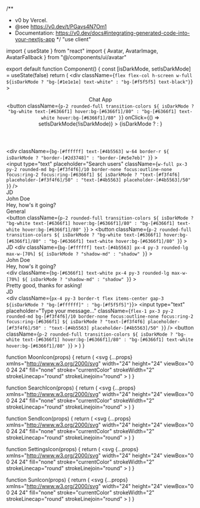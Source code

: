 /**
 * v0 by Vercel.
 * @see https://v0.dev/t/PGavs4N7Om1
 * Documentation: https://v0.dev/docs#integrating-generated-code-into-your-nextjs-app
 */
"use client"

import { useState } from "react"
import { Avatar, AvatarImage, AvatarFallback } from "@/components/ui/avatar"

export default function Component() {
  const [isDarkMode, setIsDarkMode] = useState(false)
  return (
    <div
      className={`flex flex-col h-screen w-full ${isDarkMode ? "bg-[#1e1e1e] text-white" : "bg-[#f5f5f5] text-black"}`}
    >
      <header className="flex items-center justify-between bg-[#6366f1] text-white px-4 py-3 shadow">
        <div className="text-xl font-bold">Chat App</div>
        <button
          className={`p-2 rounded-full transition-colors ${
            isDarkMode
              ? "bg-white text-[#6366f1] hover:bg-[#6366f1]/80"
              : "bg-[#6366f1] text-white hover:bg-[#6366f1]/80"
          }`}
          onClick={() => setIsDarkMode(!isDarkMode)}
        >
          {isDarkMode ? <SunIcon className="w-5 h-5" /> : <MoonIcon className="w-5 h-5" />}
        </button>
      </header>
      <div className="flex flex-1">
        <div
          className={`bg-[#ffffff] text-[#4b5563] w-64 border-r ${
            isDarkMode ? "border-[#2d3748]" : "border-[#e5e7eb]"
          }`}
        >
          <div className="px-4 py-3 border-b">
            <input
              type="text"
              placeholder="Search users"
              className={`w-full px-3 py-2 rounded-md bg-[#f3f4f6]/10 border-none focus:outline-none focus:ring-2 focus:ring-[#6366f1] ${
                isDarkMode ? "text-[#f3f4f6] placeholder-[#f3f4f6]/50" : "text-[#4b5563] placeholder-[#4b5563]/50"
              }`}
            />
          </div>
          <div className="overflow-y-auto h-[calc(100vh-64px)]">
            <div className="px-4 py-3 hover:bg-[#f3f4f6]/10 transition-colors cursor-pointer">
              <div className="flex items-center gap-3">
                <Avatar className="w-8 h-8 border-2 border-[#6366f1]">
                  <AvatarImage src="/placeholder-user.jpg" alt="User" />
                  <AvatarFallback>JD</AvatarFallback>
                </Avatar>
                <div>
                  <div className="font-medium">John Doe</div>
                  <div className="text-sm text-[#6b7280]">Hey, how's it going?</div>
                </div>
              </div>
            </div>
          </div>
        </div>
        <div className="flex-1 flex flex-col">
          <div className="px-4 py-3 border-b flex items-center justify-between">
            <div className="font-medium">General</div>
            <div className="flex items-center gap-3">
              <button
                className={`p-2 rounded-full transition-colors ${
                  isDarkMode
                    ? "bg-white text-[#6366f1] hover:bg-[#6366f1]/80"
                    : "bg-[#6366f1] text-white hover:bg-[#6366f1]/80"
                }`}
              >
                <SearchIcon className="w-5 h-5" />
              </button>
              <button
                className={`p-2 rounded-full transition-colors ${
                  isDarkMode
                    ? "bg-white text-[#6366f1] hover:bg-[#6366f1]/80"
                    : "bg-[#6366f1] text-white hover:bg-[#6366f1]/80"
                }`}
              >
                <SettingsIcon className="w-5 h-5" />
              </button>
            </div>
          </div>
          <div className="flex-1 overflow-y-auto p-4 space-y-4">
            <div className="flex items-start gap-3">
              <Avatar className="w-8 h-8 border-2 border-[#6366f1]">
                <AvatarImage src="/placeholder-user.jpg" alt="User" />
                <AvatarFallback>JD</AvatarFallback>
              </Avatar>
              <div
                className={`bg-[#ffffff] text-[#4b5563] px-4 py-3 rounded-lg max-w-[70%] ${
                  isDarkMode ? "shadow-md" : "shadow"
                }`}
              >
                <div className="font-medium">John Doe</div>
                <div>Hey, how's it going?</div>
              </div>
            </div>
            <div className="flex items-start gap-3 justify-end">
              <div
                className={`bg-[#6366f1] text-white px-4 py-3 rounded-lg max-w-[70%] ${
                  isDarkMode ? "shadow-md" : "shadow"
                }`}
              >
                <div>Pretty good, thanks for asking!</div>
              </div>
              <Avatar className="w-8 h-8 border-2 border-[#6366f1]">
                <AvatarImage src="/placeholder-user.jpg" alt="User" />
                <AvatarFallback>JD</AvatarFallback>
              </Avatar>
            </div>
          </div>
          <div className={`px-4 py-3 border-t flex items-center gap-3 ${isDarkMode ? "bg-[#ffffff]" : "bg-[#f5f5f5]"}`}>
            <input
              type="text"
              placeholder="Type your message..."
              className={`flex-1 px-3 py-2 rounded-md bg-[#f3f4f6]/10 border-none focus:outline-none focus:ring-2 focus:ring-[#6366f1] ${
                isDarkMode ? "text-[#f3f4f6] placeholder-[#f3f4f6]/50" : "text-[#4b5563] placeholder-[#4b5563]/50"
              }`}
            />
            <button
              className={`p-2 rounded-full transition-colors ${
                isDarkMode
                  ? "bg-white text-[#6366f1] hover:bg-[#6366f1]/80"
                  : "bg-[#6366f1] text-white hover:bg-[#6366f1]/80"
              }`}
            >
              <SendIcon className="w-5 h-5" />
            </button>
          </div>
        </div>
      </div>
    </div>
  )
}

function MoonIcon(props) {
  return (
    <svg
      {...props}
      xmlns="http://www.w3.org/2000/svg"
      width="24"
      height="24"
      viewBox="0 0 24 24"
      fill="none"
      stroke="currentColor"
      strokeWidth="2"
      strokeLinecap="round"
      strokeLinejoin="round"
    >
      <path d="M12 3a6 6 0 0 0 9 9 9 9 0 1 1-9-9Z" />
    </svg>
  )
}


function SearchIcon(props) {
  return (
    <svg
      {...props}
      xmlns="http://www.w3.org/2000/svg"
      width="24"
      height="24"
      viewBox="0 0 24 24"
      fill="none"
      stroke="currentColor"
      strokeWidth="2"
      strokeLinecap="round"
      strokeLinejoin="round"
    >
      <circle cx="11" cy="11" r="8" />
      <path d="m21 21-4.3-4.3" />
    </svg>
  )
}


function SendIcon(props) {
  return (
    <svg
      {...props}
      xmlns="http://www.w3.org/2000/svg"
      width="24"
      height="24"
      viewBox="0 0 24 24"
      fill="none"
      stroke="currentColor"
      strokeWidth="2"
      strokeLinecap="round"
      strokeLinejoin="round"
    >
      <path d="m22 2-7 20-4-9-9-4Z" />
      <path d="M22 2 11 13" />
    </svg>
  )
}


function SettingsIcon(props) {
  return (
    <svg
      {...props}
      xmlns="http://www.w3.org/2000/svg"
      width="24"
      height="24"
      viewBox="0 0 24 24"
      fill="none"
      stroke="currentColor"
      strokeWidth="2"
      strokeLinecap="round"
      strokeLinejoin="round"
    >
      <path d="M12.22 2h-.44a2 2 0 0 0-2 2v.18a2 2 0 0 1-1 1.73l-.43.25a2 2 0 0 1-2 0l-.15-.08a2 2 0 0 0-2.73.73l-.22.38a2 2 0 0 0 .73 2.73l.15.1a2 2 0 0 1 1 1.72v.51a2 2 0 0 1-1 1.74l-.15.09a2 2 0 0 0-.73 2.73l.22.38a2 2 0 0 0 2.73.73l.15-.08a2 2 0 0 1 2 0l.43.25a2 2 0 0 1 1 1.73V20a2 2 0 0 0 2 2h.44a2 2 0 0 0 2-2v-.18a2 2 0 0 1 1-1.73l.43-.25a2 2 0 0 1 2 0l.15.08a2 2 0 0 0 2.73-.73l.22-.39a2 2 0 0 0-.73-2.73l-.15-.08a2 2 0 0 1-1-1.74v-.5a2 2 0 0 1 1-1.74l.15-.09a2 2 0 0 0 .73-2.73l-.22-.38a2 2 0 0 0-2.73-.73l-.15.08a2 2 0 0 1-2 0l-.43-.25a2 2 0 0 1-1-1.73V4a2 2 0 0 0-2-2z" />
      <circle cx="12" cy="12" r="3" />
    </svg>
  )
}


function SunIcon(props) {
  return (
    <svg
      {...props}
      xmlns="http://www.w3.org/2000/svg"
      width="24"
      height="24"
      viewBox="0 0 24 24"
      fill="none"
      stroke="currentColor"
      strokeWidth="2"
      strokeLinecap="round"
      strokeLinejoin="round"
    >
      <circle cx="12" cy="12" r="4" />
      <path d="M12 2v2" />
      <path d="M12 20v2" />
      <path d="m4.93 4.93 1.41 1.41" />
      <path d="m17.66 17.66 1.41 1.41" />
      <path d="M2 12h2" />
      <path d="M20 12h2" />
      <path d="m6.34 17.66-1.41 1.41" />
      <path d="m19.07 4.93-1.41 1.41" />
    </svg>
  )
}